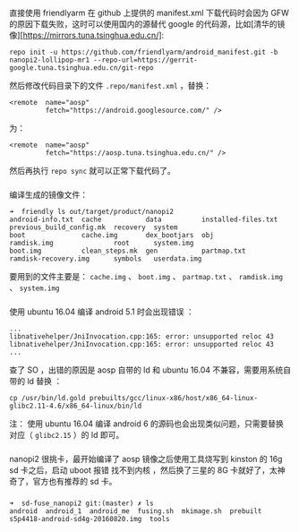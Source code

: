 ###

直接使用 friendlyarm 在 github 上提供的 manifest.xml 下载代码时会因为 GFW 的原因下载失败，这时可以使用国内的源替代 google 的代码源，比如[清华的镜像][https://mirrors.tuna.tsinghua.edu.cn/]:

```
repo init -u https://github.com/friendlyarm/android_manifest.git -b nanopi2-lollipop-mr1 --repo-url=https://gerrit-google.tuna.tsinghua.edu.cn/git-repo
```

然后修改代码目录下的文件 `.repo/manifest.xml` ，替换：

```
<remote  name="aosp"
         fetch="https://android.googlesource.com/" />
```

为：

```
<remote  name="aosp"
         fetch="https://aosp.tuna.tsinghua.edu.cn/" />
```

然后再执行 `repo sync` 就可以正常下载代码了。



###

编译生成的镜像文件：

```
➜  friendly ls out/target/product/nanopi2
android-info.txt  cache           data          installed-files.txt  previous_build_config.mk  recovery  system
boot              cache.img       dex_bootjars  obj                  ramdisk.img               root      system.img
boot.img          clean_steps.mk  gen           partmap.txt          ramdisk-recovery.img      symbols   userdata.img
```

要用到的文件主要是： `cache.img` 、 `boot.img` 、 `partmap.txt` 、 `ramdisk.img` 、 `system.img`

###

使用 ubuntu 16.04 编译 android 5.1 时会出现错误 ：

```
...
libnativehelper/JniInvocation.cpp:165: error: unsupported reloc 43
libnativehelper/JniInvocation.cpp:165: error: unsupported reloc 43
...
```

查了 SO ，出错的原因是 aosp 自带的 ld 和 ubuntu 16.04 不兼容，需要用系统自带的 ld 替换 ：

```
cp /usr/bin/ld.gold prebuilts/gcc/linux-x86/host/x86_64-linux-glibc2.11-4.6/x86_64-linux/bin/ld
```

注： 使用 ubuntu 16.04 编译 android 6 的源码也会出现类似问题，只需要替换对应（ `glibc2.15` ）的 ld 即可。

###

nanopi2 很挑卡，最开始编译了 aosp 镜像之后使用工具烧写到 kinston 的 16g sd 卡之后，启动 uboot 报错 找不到内核 ，然后换了三星的 8G 卡就好了，太神奇了，官方也有推荐的 sd 卡。


###

```
➜  sd-fuse_nanopi2 git:(master) ✗ ls
android  android_1  android_me  fusing.sh  mkimage.sh  prebuilt  s5p4418-android-sd4g-20160820.img  tools
```
